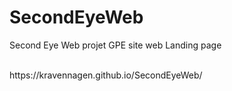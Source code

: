 # SecondEyeWeb
Second Eye Web projet GPE site web Landing page

<br>
https://kravennagen.github.io/SecondEyeWeb/
